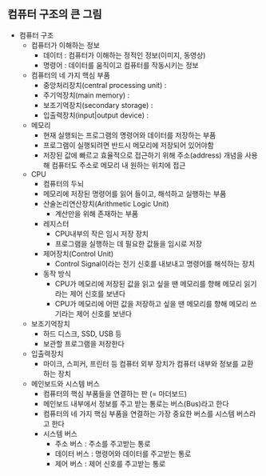 ## 컴퓨터 구조의 큰 그림

- 컴퓨터 구조
	- 컴퓨터가 이해하는 정보
		- 데이터 : 컴퓨터가 이해하는 정적인 정보(이미지, 동영상)
		- 명령어 : 데이터를 움직이고 컴퓨터를 작동시키는 정보
	- 컴퓨터의 네 가지 핵심 부품
		- 중앙처리장치(central processing unit) :
		- 주기억장치(main memory) :
		- 보조기억장치(secondary storage) :
		- 입출력장치(input|output device) :
	- 메모리
		- 현재 실행되는 프로그램의 명령어와 데이터를 저장하는 부품
		- 프로그램이 실행되려면 반드시 메모리에 저장되어 있어야함
		- 저장된 값에 빠르고 효율적으로 접근하기 위해 주소(address) 개념을 사용해 컴퓨터도 주소로 메모리 내 원하는 위치에 접근
	- CPU
		- 컴퓨터의 두뇌
		- 메모리에 저장된 명령어를 읽어 들이고, 해석하고 실행하는 부품
		- 산술논리연산장치(Arithmetic Logic Unit)
			- 계산만을 위해 존재하는 부품
		- 레지스터
			- CPU내부의 작은 임시 저장 장치
			- 프로그램을 실행하는 데 필요한 값들을 임시로 저장
		- 제어장치(Control Unit)
			- Control Signal이라는 전기 신호를 내보내고 명령어를 해석하는 장치
		- 동작 방식
			- CPU가 메모리에 저장된 값을 읽고 싶을 땐 메모리를 향해 메모리 읽기라는 제어 신호를 보낸다
			- CPU가 메모리에 어떤 값을 저장하고 싶을 땐 메모리를 향해 메모리 쓰기라는 제어 신호를 보낸다
	- 보조기억장치
		- 하드 디스크, SSD, USB 등
		- 보관할 프로그램을 저장한다
	- 입출력장치
		- 마이크, 스피커, 프린터 등 컴퓨터 외부 장치가 컴퓨터 내부와 정보를 교환하는 장치
	- 메인보드와 시스템 버스
		- 컴퓨터의 핵심 부품들을 연결하는 판 (= 마더보드)
		- 메인보드 내부에서 정보를 주고 받는 통로는 버스(Bus)라고 한다
		- 컴퓨터의 네 가지 핵심 부품을 연결하는 가장 중요한 버스를 시스템 버스라고 한다
		- 시스템 버스
			- 주소 버스 : 주소를 주고받는 통로
			- 데이터 버스 : 명령어와 데이터를 주고받는 통로
			- 제어 버스 : 제어 신호를 주고받는 통로